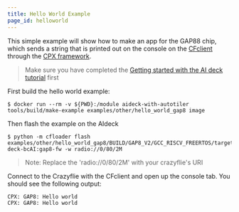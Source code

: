 ```yaml
---
title: Hello World Example
page_id: helloworld
---
```


This simple example will show how to make an app for the GAP88 chip, which sends a string that is printed out on the console on the [CFclient](https://www.bitcraze.io/documentation/repository/crazyflie-clients-python/master/) through the [CPX framework](/docs/infrastructure/cpx.md).

> Make sure you have completed the [Getting started with the AI deck tutorial](https://www.bitcraze.io/documentation/tutorials/getting-started-with-aideck/) first

First build the hello world example:

```
$ docker run --rm -v ${PWD}:/module aideck-with-autotiler tools/build/make-example examples/other/hello_world_gap8 image
```

Then flash the example on the AIdeck

```
$ python -m cfloader flash examples/other/hello_world_gap8/BUILD/GAP8_V2/GCC_RISCV_FREERTOS/target.board.devices.flash.img deck-bcAI:gap8-fw -w radio://0/80/2M
```
> Note: Replace the 'radio://0/80/2M' with your crazyflie's URI

Connect to the Crazyflie with the CFclient and open up the console tab. You should see the following output:
```
CPX: GAP8: Hello world
CPX: GAP8: Hello world
```

